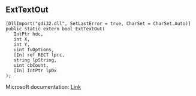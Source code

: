 ## ExtTextOut

```
[DllImport("gdi32.dll", SetLastError = true, CharSet = CharSet.Auto)]
public static extern bool ExtTextOut(
   IntPtr hdc,
   int X,
   int Y,
   uint fuOptions,
   [In] ref RECT lprc,
   string lpString,
   uint cbCount,
   [In] IntPtr lpDx
);
```

Microsoft documentation: [Link](https://docs.microsoft.com/en-us/windows/win32/api/wingdi/nf-wingdi-exttextouta)

